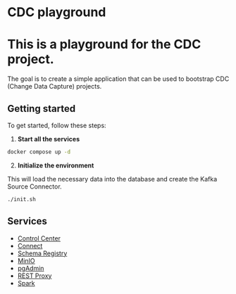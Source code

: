 # CDC playground

# This is a playground for the CDC project. 
The goal is to create a simple application that can be used to bootstrap CDC (Change Data Capture) projects.

## Getting started

To get started, follow these steps:

1. **Start all the services**

```bash
docker compose up -d
```

2. **Initialize the environment**

This will load the necessary data into the database and create the Kafka Source Connector.

```bash
./init.sh
```

## Services

- [Control Center](http://localhost:9021)
- [Connect](http://localhost:8083)
- [Schema Registry](http://localhost:8081)
- [MinIO](http://localhost:9000)
- [pgAdmin](http://localhost:5050)
- [REST Proxy](http://localhost:8082)
- [Spark](http://localhost:4041)
